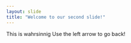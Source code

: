 ```yaml
---
layout: slide
title: "Welcome to our second slide!"
---
```

This is wahrsinnig
Use the left arrow to go back!
